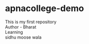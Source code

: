 # apnacollege-demo
This is my first repository
<br>
Author - Bharat
<br>
Learning
<br>
sidhu moose wala